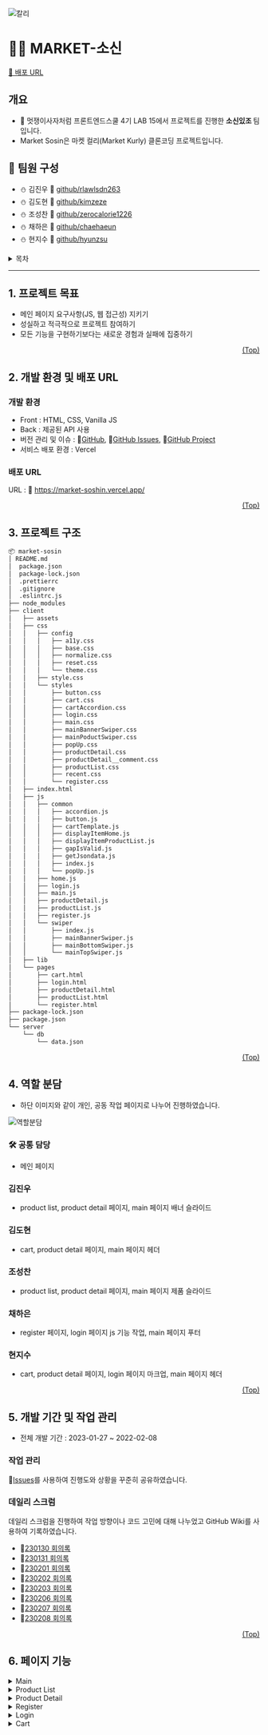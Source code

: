 ![칼리](https://cdn.discordapp.com/attachments/619875492820025356/1113775287738576956/Rectangle_9.png)

# <span id="top">✋🏻 MARKET-소신</span>

[🔗 배포 URL](https://market-soshin.vercel.app/)

## 개요

- 🦁 멋쟁이사자처럼 프론트엔드스쿨 4기 LAB 15에서 프로젝트를 진행한 <b> 소신있조 </b> 팀입니다.
- Market Sosin은 마켓 컬리(Market Kurly) 클론코딩 프로젝트입니다.

## 🐣 팀원 구성

- ⛄️ 김진우 🔗 [github/rlawlsdn263](https://github.com/rlawlsdn263)
- ⛄️ 김도현 🔗 [github/kimzeze](https://github.com/kimzeze)
- ⛄️ 조성찬 🔗 [github/zerocalorie1226](https://github.com/zerocalorie1226)
- ⛄️ 채하은 🔗 [github/chaehaeun](https://github.com/chaehaeun)
- ⛄️ 현지수 🔗 [github/hyunzsu](https://github.com/hyunzsu)

<details>
<summary>목차</summary>

1. [프로젝트 목표](#goal)
2. [개발 환경 및 배포 URL](#dev)
3. [프로젝트 구조](#tree)
4. [역할 분담](#role)
5. [개발 기간 및 이슈 관리](#task)
6. [페이지 기능](#pages)

</details>

---

## <span id="goal">1. 프로젝트 목표</span>

- 메인 페이지 요구사항(JS, 웹 접근성) 지키기
- 성실하고 적극적으로 프로젝트 참여하기
- 모든 기능을 구현하기보다는 새로운 경험과 실패에 집중하기

<p align="right"><a href="#top">(Top)</a></p>

## <span id="dev">2. 개발 환경 및 배포 URL</span>

### 개발 환경

- Front : HTML, CSS, Vanilla JS
- Back : 제공된 API 사용
- 버전 관리 및 이슈 :
  🔗[GitHub](https://github.com/likelion-lab15/market-soshin),
  🔗[GitHub Issues](https://github.com/likelion-lab15/market-soshin/issues),
  🔗[GitHub Project](https://github.com/likelion-lab15/market-soshin/projects)
- 서비스 배포 환경 : Vercel

### 배포 URL

URL : 🔗 https://market-soshin.vercel.app/

<p align="right"><a href="#top">(Top)</a></p>

## <span id="tree">3. 프로젝트 구조</span>

```bash
📦 market-sosin
│ README.md
│  package.json
│  package-lock.json
│  .prettierrc
│  .gitignore
│  .eslintrc.js
├── node_modules
├── client
│   ├── assets
│   ├── css
│   │   ├── config
│   │   │   ├── a11y.css
│   │   │   ├── base.css
│   │   │   ├── normalize.css
│   │   │   ├── reset.css
│   │   │   └── theme.css
│   │   ├── style.css
│   │   └── styles
│   │       ├── button.css
│   │       ├── cart.css
│   │       ├── cartAccordion.css
│   │       ├── login.css
│   │       ├── main.css
│   │       ├── mainBannerSwiper.css
│   │       ├── mainPoductSwiper.css
│   │       ├── popUp.css
│   │       ├── productDetail.css
│   │       ├── productDetail__comment.css
│   │       ├── productList.css
│   │       ├── recent.css
│   │       └── register.css
│   ├── index.html
│   ├── js
│   │   ├── common
│   │   │   ├── accordion.js
│   │   │   ├── button.js
│   │   │   ├── cartTemplate.js
│   │   │   ├── displayItemHome.js
│   │   │   ├── displayItemProductList.js
│   │   │   ├── gapIsValid.js
│   │   │   ├── getJsondata.js
│   │   │   ├── index.js
│   │   │   └── popUp.js
│   │   ├── home.js
│   │   ├── login.js
│   │   ├── main.js
│   │   ├── productDetail.js
│   │   ├── productList.js
│   │   ├── register.js
│   │   └── swiper
│   │       ├── index.js
│   │       ├── mainBannerSwiper.js
│   │       ├── mainBottomSwiper.js
│   │       └── mainTopSwiper.js
│   ├── lib
│   └── pages
│       ├── cart.html
│       ├── login.html
│       ├── productDetail.html
│       ├── productList.html
│       └── register.html
├── package-lock.json
├── package.json
└── server
    └── db
        └── data.json
```

<p align="right"><a href="#top">(Top)</a></p>

## <span id="role">4. 역할 분담</span>

- 하단 이미지와 같이 개인, 공동 작업 페이지로 나누어 진행하였습니다.

![역할분담](https://cdn.discordapp.com/attachments/619875492820025356/1113760710321778728/image.png)

### 🛠 공통 담당

- 메인 페이지

### 김진우

- product list, product detail 페이지, main 페이지 배너 슬라이드

### 김도현

- cart, product detail 페이지, main 페이지 헤더

### 조성찬

- product list, product detail 페이지, main 페이지 제품 슬라이드

### 채하은

- register 페이지, login 페이지 js 기능 작업, main 페이지 푸터

### 현지수

- cart, product detail 페이지, login 페이지 마크업, main 페이지 헤더

<p align="right"><a href="#top">(Top)</a></p>

## <span id="task">5. 개발 기간 및 작업 관리</span>

- 전체 개발 기간 : 2023-01-27 ~ 2022-02-08

### 작업 관리

🔗[Issues](https://github.com/likelion-lab15/market-soshin/issues)를 사용하여 진행도와 상황을 꾸준히 공유하였습니다.

### 데일리 스크럼

데일리 스크럼을 진행하여 작업 방향이나 코드 고민에 대해 나누었고 GitHub Wiki를 사용하여 기록하였습니다.

- 🔗[230130 회의록](https://github.com/likelion-lab15/market-soshin/wiki/2023%EB%85%84-01%EC%9B%94-30%EC%9D%BC)
- 🔗[230131 회의록](https://github.com/likelion-lab15/market-soshin/wiki/2023%EB%85%84-01%EC%9B%94-31%EC%9D%BC)
- 🔗[230201 회의록](https://github.com/likelion-lab15/market-soshin/wiki/2023%EB%85%84-02%EC%9B%94-01%EC%9D%BC)
- 🔗[230202 회의록](https://github.com/likelion-lab15/market-soshin/wiki/2023%EB%85%84-02%EC%9B%94-02%EC%9D%BC)
- 🔗[230203 회의록](https://github.com/likelion-lab15/market-soshin/wiki/2023%EB%85%84-02%EC%9B%94-03%EC%9D%BC)
- 🔗[230206 회의록](https://github.com/likelion-lab15/market-soshin/wiki/2023%EB%85%84-02%EC%9B%94-06%EC%9D%BC)
- 🔗[230207 회의록](https://github.com/likelion-lab15/market-soshin/wiki/2023%EB%85%84-02%EC%9B%94-07%EC%9D%BC)
- 🔗[230208 회의록](https://github.com/likelion-lab15/market-soshin/wiki/2023%EB%85%84-02%EC%9B%94-08%EC%9D%BC)

<p align="right"><a href="#top">(Top)</a></p>

## <span id="pages">6. 페이지 기능</span>

<details>
<summary>Main</summary>

![메인](https://cdn.discordapp.com/attachments/619875492820025356/1113778489745748048/market-soshin.vercel.app_index.html.png)

![](https://cdn.discordapp.com/attachments/619875492820025356/1113783195318624256/swiper.gif)

1. swiper에 비동기 통신을 이용하여 동적으로 제품 정보 삽입

</details>

<details>
<summary>Product List</summary>

![프로](https://media.discordapp.net/attachments/619875492820025356/1113778489447940127/market-soshin.vercel.app_pages_productList.html.png?width=520&height=970)

1. 비동기 통신으로 동적으로 제품 삽입

</details>

<details>
<summary>Product Detail</summary>

![메인](https://cdn.discordapp.com/attachments/619875492820025356/1113780434216685588/localhost_5500_pages_productDetail.html.png)

![](https://media.discordapp.net/attachments/619875492820025356/1114087770093273099/detail.gif?width=1012&height=970)

1. 문의, 후기버튼 모달 구현
2. 상품문의 아코디언 기능

</details>

<details>
<summary>Register</summary>

![메인](https://media.discordapp.net/attachments/619875492820025356/1113780433906315354/localhost_5500_pages_register.html.png?width=624&height=970)

![](https://media.discordapp.net/attachments/619875492820025356/1114088374865760256/register.gif?width=2160&height=852)

1. 아이디, 이메일 중복 확인을 안 했을 시
   ![](https://cdn.discordapp.com/attachments/619875492820025356/1114096411072528466/image.png)
   ![](https://cdn.discordapp.com/attachments/619875492820025356/1114096525518327808/image.png)

2. 이미 사용 중인 아이디일 시
   ![](https://cdn.discordapp.com/attachments/619875492820025356/1114097658999615518/image.png)

3. 필수약관 동의를 하지 않았을 시
   ![](https://cdn.discordapp.com/attachments/619875492820025356/1114097198020448286/image.png)

4. 필수 입력 칸을 비워놓고 submit 요청을 했을 시
   ![](https://cdn.discordapp.com/attachments/619875492820025356/1114098107878215700/image.png)

</details>

<details>
<summary>Login</summary>

![메인](https://media.discordapp.net/attachments/619875492820025356/1113780433574969394/localhost_5500_pages_login.html.png?width=1092&height=970)

![](https://cdn.discordapp.com/attachments/619875492820025356/1114087842784747540/login.gif)

1. 로그인 성공시 유저 uid를 로컬스토리지에 저장

</details>

<details>
<summary>Cart</summary>

![](https://cdn.discordapp.com/attachments/619875492820025356/1114092842793582682/localhost_5500_pages_cart.html.png)

1. 장바구니 아코디언 기능
2. 제품 수량 변경 기능

</details>
